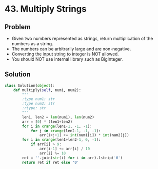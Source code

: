 # 43. Multiply Strings

## Problem
- Given two numbers represented as strings, return multiplication of the numbers as a string.
- The numbers can be arbitrarily large and are non-negative.
- Converting the input string to integer is NOT allowed.
- You should NOT use internal library such as BigInteger.

## Solution
```python
class Solution(object):
    def multiply(self, num1, num2):
        """
        :type num1: str
        :type num2: str
        :rtype: str
        """
        len1, len2 = len(num1), len(num2)
        arr = [0] * (len1+len2)
        for i in xrange(len1-1, -1, -1):
            for j in xrange(len2-1, -1, -1):
                arr[i+j+1] += int(num1[i]) * int(num2[j])
        for i in xrange(len1+len2-1, 0, -1):
            if arr[i] > 9:
                arr[i-1] += arr[i] / 10
                arr[i] %= 10
        ret = ''.join(str(i) for i in arr).lstrip('0')
        return ret if ret else '0'
```

